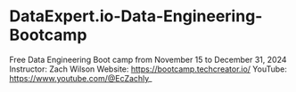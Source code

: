 # DataExpert.io-Data-Engineering-Bootcamp
Free Data Engineering Boot camp from November 15 to December 31, 2024 <br>
Instructor: Zach Wilson
Website: https://bootcamp.techcreator.io/
YouTube: https://www.youtube.com/@EcZachly_
